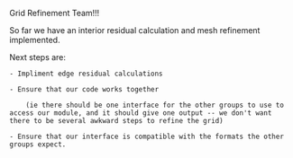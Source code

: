 Grid Refinement Team!!!

So far we have an interior residual calculation and mesh refinement implemented.

Next steps are:

    - Impliment edge residual calculations

    - Ensure that our code works together

        (ie there should be one interface for the other groups to use to access our module, and it should give one output -- we don't want there to be several awkward steps to refine the grid)

    - Ensure that our interface is compatible with the formats the other groups expect.
